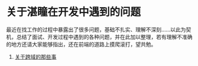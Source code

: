 # 关于湛瞳在开发中遇到的问题

最近在找工作的过程中暴露出了很多问题，基础不扎实、理解不深刻……以此为契机，总结了面试、开发过程中遇到的各种问题，并在此加以整理，若有理解不准确的地方还请大家能够指出，还在前端的道路上摸爬滚打，望共勉。

1. [关于跨域的那些事](./article/ajax_cross_domain.md)